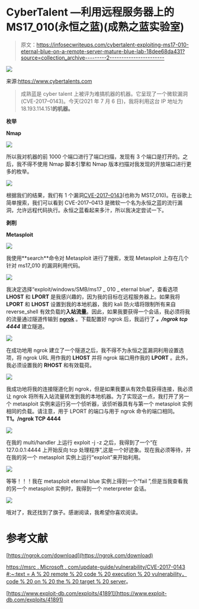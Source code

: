 # CyberTalent —利用远程服务器上的 MS17_010(永恒之蓝)(成熟之蓝实验室)

> 原文：<https://infosecwriteups.com/cybertalent-exploiting-ms17-010-eternal-blue-on-a-remote-server-mature-blue-lab-18dee68da431?source=collection_archive---------2----------------------->

![](img/0375d4dabbc17dcb99306813f6b81c65.png)

来源:https://www.cybertalents.com

> 成熟蓝是 cyber talent 上被评为难搞机器的机器。它呈现了一个微软漏洞(CVE-2017–0143)。今天(2021 年 7 月 6 日)，我将利用这台 IP 地址为 18.193.114.151**的机器。**

**枚举**

**Nmap**

![](img/37f4ff3a4f48f864d85d429a786bcf15.png)

所以我对机器的前 1000 个端口进行了端口扫描，发现有 3 个端口是打开的。之后，我不得不使用 Nmap 脚本引擎和 Nmap 版本扫描对我发现的开放端口进行更多的枚举。

![](img/3b9ec5f32decf1cc8ea83185657a5fff.png)

根据我们的结果，我们有 1 个漏洞[CVE-2017–0143](https://msrc.microsoft.com/update-guide/vulnerability/CVE-2017-0143#:~:text=A%20remote%20code%20execution%20vulnerability,code%20on%20the%20target%20server.)(也称为 MS17_010)。在谷歌上简单搜索，我们可以看到 CVE-2017–0413 是微软一个名为永恒之蓝的流行漏洞，允许远程代码执行。永恒之蓝看起来多汁，所以我决定尝试一下。

**剥削**

**Metasploit**

![](img/01296ab79d1511a55e5828ac7d0371bc.png)

我使用**search<keyword>**命令对 Metasploit 进行了搜索，发现 Metasploit 上存在几个针对 ms17_010 的漏洞利用代码。

![](img/24b5c18547eac0f3e0123941b280afe1.png)

我决定选择“exploit/windows/SMB/ms17 _ 010 _ eternal blue”，查看选项 **LHOST** 和 **LPORT** 是我感兴趣的，因为我的目标在远程服务器上。如果我将 **LPORT** 和 **LHOST** 设置到我的本地机器，我的 kali 防火墙将限制所有来自 reverse_shell 有效负载的**入站流量**。因此，如果我要获得一个会话，我必须将我的流量通过隧道传输到 [**ngrok**](https://ngrok.com/download) 。下载配置好 ngrok 后，我运行了 ***。/ngrok tcp 4444*** 建立隧道。

![](img/2b22042465e55bdaeba8ce391906741c.png)

在成功地用 ngrok 建立了一个隧道之后，我不得不为永恒之蓝漏洞利用设置选项，将 ngrok URL 用作我的 **LHOST** 并将 ngrok 端口用作我的 **LPORT** 。此外，我必须设置我的 **RHOST** 和有效载荷。

![](img/56fcd2a082bf3b7d551cb94e7d8c7f9f.png)

我成功地将我的连接隧道化到 ngrok，但是如果我要从有效负载获得连接，我必须让 ngrok 将所有入站流量转发到我的本地机器。为了实现这一点，我打开了另一个 metasploit 实例来运行另一个侦听器，该侦听器具有与第一个 metasploit 实例相同的负载。请注意，用于 LPORT 的端口与用于 ngrok 命令的端口相同。**T1。/ngrok TCP 4444**

![](img/aef7a83e0f70ea29f28ab8283177865d.png)

在我的 multi/handler 上运行 exploit -j -z 之后，我得到了一个“在 127.0.0.1:4444 上开始反向 tcp 处理程序”,这是一个好迹象。现在我必须等待，并在我的另一个 metasploit 实例上运行“exploit”来开始利用。

![](img/a140e5eb408d8df2ae90254ed168bfb8.png)

等等！！！我在 metasploit eternal blue 实例上得到一个“fail ”,但是当我查看我的另一个 metasploit 实例时，我得到一个 meterpreter 会话。

![](img/0ad2a1e3bce9257d0692526a9cec81fd.png)

哦对了，我还找到了旗子。感谢阅读，我希望你喜欢阅读。

# **参考文献**

[https://ngrok.com/download](https://ngrok.com/download)

[https://msrc . Microsoft . com/update-guide/vulnerability/CVE-2017-0143 #:~:text = A % 20 remote % 20 code % 20 execution % 20 vulnerability，code % 20 on % 20 the % 20 target % 20 server](https://msrc.microsoft.com/update-guide/vulnerability/CVE-2017-0143#:~:text=A%20remote%20code%20execution%20vulnerability,code%20on%20the%20target%20server)。

[https://www.exploit-db.com/exploits/41891](https://www.exploit-db.com/exploits/41891)